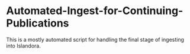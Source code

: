 # Automated-Ingest-for-Continuing-Publications
This is a mostly automated script for handling the final stage of ingesting into Islandora. 
